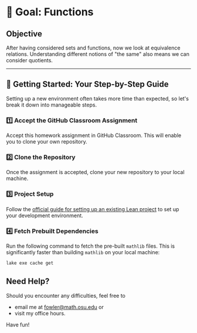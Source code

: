 # 🎯 Goal: Functions

## Objective

After having considered sets and functions, now we look at equivalence
relations.  Understanding different notions of "the same" also means
we can consider quotients.

---

## 🚀 Getting Started: Your Step-by-Step Guide

Setting up a new environment often takes more time than expected, so let's break it down into manageable steps.

### 1️⃣ Accept the GitHub Classroom Assignment

Accept this homework assignment in GitHub Classroom. This will enable
you to clone your own repository.

### 2️⃣ Clone the Repository

Once the assignment is accepted, clone your new repository to your
local machine.

### 3️⃣ Project Setup

Follow the [official guide for setting up an existing Lean
project](https://leanprover-community.github.io/install/project.html)
to set up your development environment.

### 4️⃣ Fetch Prebuilt Dependencies

Run the following command to fetch the pre-built `mathlib` files. This is significantly faster than building `mathlib` on your local machine:

```bash
lake exe cache get
```

## Need Help?

Should you encounter any difficulties, feel free to

- email me at [fowler@math.osu.edu](mailto:fowler@math.osu.edu) or
- visit my office hours.

Have fun!
